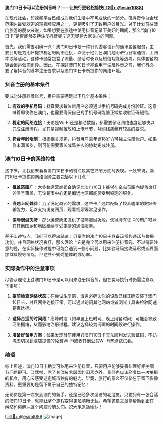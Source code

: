 **澳门10日卡可以注册抖音吗？——让旅行更轻松愉快[[TG💪+ @esim1088](https://t.me/s/esim1088)]**

在现代社会，短视频平台已经成为我们生活中不可或缺的一部分。而抖音作为全球范围内最受欢迎的短视频应用之一，更是吸引了无数用户的目光。对于计划前往澳门旅游的朋友来说，如果想要在旅途中使用抖音记录下美好的瞬间，那么“澳门10日卡”是否能够支持注册抖音呢？这无疑是大家关心的问题。

首先，我们需要明确一点：澳门10日卡是一种针对游客设计的通讯套餐服务，主要目的是为用户提供稳定的网络连接，以便于他们在澳门期间进行日常通信、上网冲浪等活动。这种卡通常包含了流量、通话时长以及短信功能等选项，具体套餐内容会因运营商而异。因此，在探讨澳门10日卡能否用于注册抖音之前，我们有必要了解抖音的基本注册要求以及澳门10日卡所提供的网络环境。

### 抖音注册的基本条件

要成功注册抖音账号，用户需要满足以下几个基本条件：

1. **有效的手机号码**：抖音要求每位新用户必须通过手机号码完成身份验证。这意味着即使你在澳门，也需要确保自己的手机号码能够正常接收验证码短信。
   
2. **稳定的网络连接**：无论是Wi-Fi还是移动数据，都需要保证网络速度足够快以完成注册流程。尤其是视频播放和上传环节，对网络质量有较高的要求。

3. **符合年龄限制**：根据相关规定，抖音用户需年满18岁方可独立注册账户。如果你未满18岁，则可能需要家长或监护人的协助完成注册。

### 澳门10日卡的网络特性

接下来，让我们来看看澳门10日卡的特点及其在网络方面的表现。一般来说，澳门10日卡提供的网络服务主要包括以下几点：

- **覆盖范围广**：大多数运营商都会确保其澳门10日卡能够在全岛范围内提供良好的信号覆盖，无论是市中心还是偏远地区都能享受到稳定的服务。
  
- **高速上网体验**：为了满足游客的需求，这些卡片通常配备了较高速率的数据传输能力，足以支持浏览网页、观看视频等常见操作。

- **国际漫游支持**：部分运营商还提供了国际漫游功能，使得持有该卡的用户可以在其他国家和地区继续享受便捷的通信服务。

基于上述特点，我们可以得出结论：只要你的澳门10日卡具备正常的通话与数据功能，并且网络状况良好，那么理论上它是完全可以用来注册抖音的。不过需要注意的是，在实际操作过程中可能会遇到一些小问题，比如验证码接收延迟或者界面加载缓慢等情况，但这并不妨碍整体的成功率。

### 实际操作中的注意事项

尽管从理论上讲澳门10日卡是可以用来注册抖音的，但在实际执行时仍需注意以下事项：

1. **提前检查网络状态**：在尝试注册前，请务必确认你的设备已经正确安装了澳门10日卡，并且网络连接正常。可以通过访问其他网站或者测试工具来检验网速是否达标。

2. **选择合适的时间段**：高峰时段（如早晨上班时间、晚上用餐时间）可能会导致网络拥堵，从而影响注册过程。建议选择较为闲暇的时间段进行操作。

3. **准备好备用方案**：如果发现当前使用的澳门10日卡无法顺利发送验证码，不妨考虑切换到酒店提供的免费Wi-Fi或者其他公共Wi-Fi热点试试看。

### 结语

综上所述，澳门10日卡确实可以用来注册抖音，只要用户能够妥善处理好相关细节问题即可。当然啦，除了关注技术层面的因素之外，我们也应该珍惜每一次拍摄的机会，用心去感受这座城市独有的魅力。毕竟，旅行的意义不仅仅在于留下影像资料，更重要的是留下属于自己的独特记忆！

无论你是第一次来到澳门的新手，还是已经多次造访的老朋友，只要拥有一张合适的澳门10日卡，就能让整个旅程变得更加顺畅无忧。希望这篇文章能帮助到正在纠结如何解决这个问题的朋友们，祝大家旅途愉快！

[[TG💪+ @esim1088](https://t.me/s/esim1088) ![Image](https://i.postimg.cc/4NQfJmqS/Snipaste-2025-05-13-00-14-12.png)]